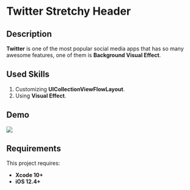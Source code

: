 # Twitter Stretchy Header

## Description

**Twitter** is one of the most popular social media apps that has so many awesome features, one of them is **Background Visual Effect**.

## Used Skills

1. Customizing **UICollectionViewFlowLayout**.
2. Using **Visual Effect**.

## Demo
![](https://i.imgur.com/KkZ4dQR.gif)

## Requirements

This project requires: 
* **Xcode 10+** 
* **iOS 12.4+**

